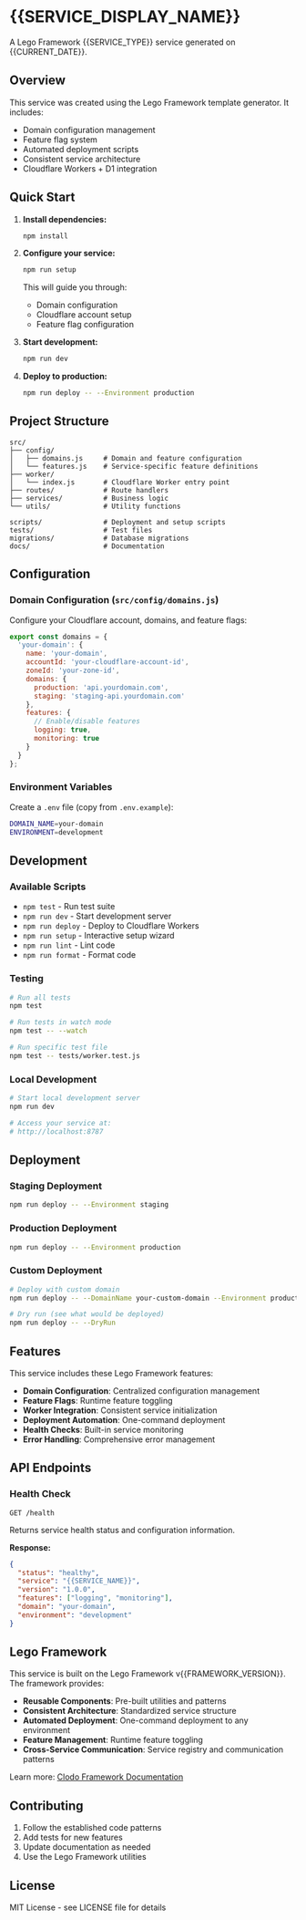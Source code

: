 # {{SERVICE_DISPLAY_NAME}}

A Lego Framework {{SERVICE_TYPE}} service generated on {{CURRENT_DATE}}.

## Overview

This service was created using the Lego Framework template generator. It includes:

- Domain configuration management
- Feature flag system
- Automated deployment scripts
- Consistent service architecture
- Cloudflare Workers + D1 integration

## Quick Start

1. **Install dependencies:**
   ```bash
   npm install
   ```

2. **Configure your service:**
   ```bash
   npm run setup
   ```
   This will guide you through:
   - Domain configuration
   - Cloudflare account setup
   - Feature flag configuration

3. **Start development:**
   ```bash
   npm run dev
   ```

4. **Deploy to production:**
   ```bash
   npm run deploy -- --Environment production
   ```

## Project Structure

```
src/
├── config/
│   ├── domains.js     # Domain and feature configuration
│   └── features.js    # Service-specific feature definitions
├── worker/
│   └── index.js       # Cloudflare Worker entry point
├── routes/            # Route handlers
├── services/          # Business logic
└── utils/             # Utility functions

scripts/               # Deployment and setup scripts
tests/                 # Test files
migrations/            # Database migrations
docs/                  # Documentation
```

## Configuration

### Domain Configuration (`src/config/domains.js`)

Configure your Cloudflare account, domains, and feature flags:

```javascript
export const domains = {
  'your-domain': {
    name: 'your-domain',
    accountId: 'your-cloudflare-account-id',
    zoneId: 'your-zone-id',
    domains: {
      production: 'api.yourdomain.com',
      staging: 'staging-api.yourdomain.com'
    },
    features: {
      // Enable/disable features
      logging: true,
      monitoring: true
    }
  }
};
```

### Environment Variables

Create a `.env` file (copy from `.env.example`):

```bash
DOMAIN_NAME=your-domain
ENVIRONMENT=development
```

## Development

### Available Scripts

- `npm test` - Run test suite
- `npm run dev` - Start development server
- `npm run deploy` - Deploy to Cloudflare Workers
- `npm run setup` - Interactive setup wizard
- `npm run lint` - Lint code
- `npm run format` - Format code

### Testing

```bash
# Run all tests
npm test

# Run tests in watch mode
npm test -- --watch

# Run specific test file
npm test -- tests/worker.test.js
```

### Local Development

```bash
# Start local development server
npm run dev

# Access your service at:
# http://localhost:8787
```

## Deployment

### Staging Deployment

```bash
npm run deploy -- --Environment staging
```

### Production Deployment

```bash
npm run deploy -- --Environment production
```

### Custom Deployment

```bash
# Deploy with custom domain
npm run deploy -- --DomainName your-custom-domain --Environment production

# Dry run (see what would be deployed)
npm run deploy -- --DryRun
```

## Features

This service includes these Lego Framework features:

- **Domain Configuration**: Centralized configuration management
- **Feature Flags**: Runtime feature toggling
- **Worker Integration**: Consistent service initialization
- **Deployment Automation**: One-command deployment
- **Health Checks**: Built-in service monitoring
- **Error Handling**: Comprehensive error management

## API Endpoints

### Health Check

```
GET /health
```

Returns service health status and configuration information.

**Response:**
```json
{
  "status": "healthy",
  "service": "{{SERVICE_NAME}}",
  "version": "1.0.0",
  "features": ["logging", "monitoring"],
  "domain": "your-domain",
  "environment": "development"
}
```

## Lego Framework

This service is built on the Lego Framework v{{FRAMEWORK_VERSION}}. The framework provides:

- **Reusable Components**: Pre-built utilities and patterns
- **Consistent Architecture**: Standardized service structure
- **Automated Deployment**: One-command deployment to any environment
- **Feature Management**: Runtime feature toggling
- **Cross-Service Communication**: Service registry and communication patterns

Learn more: [Clodo Framework Documentation](../../packages/clodo-framework/README.md)

## Contributing

1. Follow the established code patterns
2. Add tests for new features
3. Update documentation as needed
4. Use the Lego Framework utilities

## License

MIT License - see LICENSE file for details